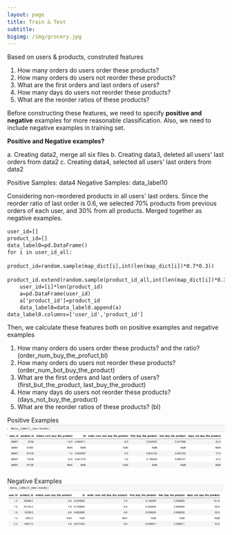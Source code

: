 ```yaml
---
layout: page
title: Train & Test
subtitle:
bigimg: /img/grocery.jpg
---
```


Based on users & products, construted features
1.	How many orders do users order these products?
2.	How many orders do users not reorder these products?
3.	What are the first orders and last orders of users?
4.	How many days do users not reorder these products?
5.	What are the reorder ratios of these products?

Before constructing these features, we need to specify **positive and negative** examples for more reasonable classification. Also, we need to include negative examples in training set. 

**Positive and Negative examples?**

a.	Creating data2, merge all six files 
b.	Creating data3, deleted all users' last orders from data2
c.	Creating data4, selected all users' last orders from data2 

Positive Samples: data4
Negative Samples: data_label10

Considering non-reordered products in all users' last orders. 
Since the reorder ratio of last order is 0.6, we selected 70% products from previous orders of each user, and 30% from all products. Merged together as negative examples.
```
user_id=[]
product_id=[]
data_label0=pd.DataFrame()
for i in user_id_all:
    product_id=random.sample(map_dict[i],int(len(map_dict[i])*0.7*0.3))
    product_id.extend(random.sample(product_id_all,int(len(map_dict[i])*0.3*0.3)))
    user_id=[i]*len(product_id)
    a=pd.DataFrame(user_id)
    a['product_id']=product_id
    data_label0=data_label0.append(a)
data_label0.columns=['user_id','product_id']
```
Then, we calculate these features both on positive examples and negative examples
1.	How many orders do users order these products? and the ratio? (order_num_buy_the_profuct,bl)
2.	How many orders do users not reorder these products? (order_num_bot_buy_the_product)
3.	What are the first orders and last orders of users? (first_but_the_product, last_buy_the_product)
4.	How many days do users not reorder these products? (days_not_buy_the_product)
5.	What are the reorder ratios of these products? (bl)

Positive Examples 
![label1](/img/label1.png)



Negative Examples
![label0](/img/label0.png)







